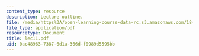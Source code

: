 ```yaml
---
content_type: resource
description: Lecture outline.
file: /media/https%3A/open-learning-course-data-rc.s3.amazonaws.com/18-443-statistics-for-applications-fall-2003/0ac4896373876d1a366df0989d5595bb_lec11.pdf
file_type: application/pdf
resourcetype: Document
title: lec11.pdf
uid: 0ac48963-7387-6d1a-366d-f0989d5595bb
---
```

